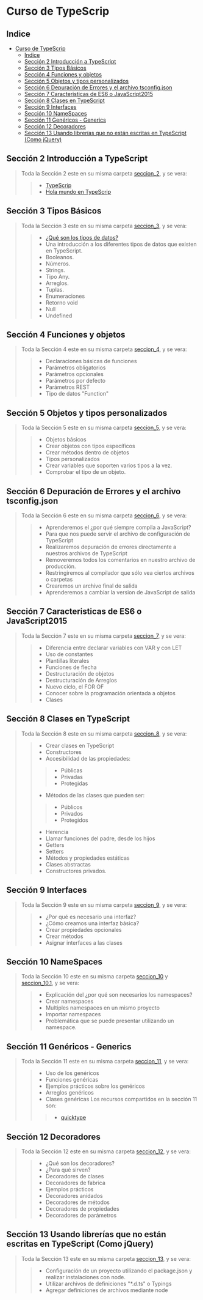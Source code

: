 # Curso de TypeScrip

## Indice

- [Curso de TypeScrip](#curso-de-typescrip)
  - [Indice](#indice)
  - [Sección 2 Introducción a TypeScript](#sección-2-introducción-a-typescript)
  - [Sección 3 Tipos Básicos](#sección-3-tipos-básicos)
  - [Sección 4 Funciones y objetos](#sección-4-funciones-y-objetos)
  - [Sección 5 Objetos y tipos personalizados](#sección-5-objetos-y-tipos-personalizados)
  - [Sección 6 Depuración de Errores y el archivo tsconfig.json](#sección-6-depuración-de-errores-y-el-archivo-tsconfigjson)
  - [Sección 7 Caracteristicas de ES6 o JavaScript2015](#sección-7-caracteristicas-de-es6-o-javascript2015)
  - [Sección 8 Clases en TypeScript](#sección-8-clases-en-typescript)
  - [Sección 9 Interfaces](#sección-9-interfaces)
  - [Sección 10 NameSpaces](#sección-10-namespaces)
  - [Sección 11 Genéricos - Generics](#sección-11-genéricos---generics)
  - [Sección 12 Decoradores](#sección-12-decoradores)
  - [Sección 13 Usando librerías que no están escritas en TypeScript (Como jQuery)](#sección-13-usando-librerías-que-no-están-escritas-en-typescript-como-jquery)

## Sección 2 Introducción a TypeScript

> Toda la Sección 2 este en su misma carpeta [seccion_2](./seccion_02/), y se vera:
>
> > - [TypeScrip](./seccion_02/TypeScrip.md#typescrip)
> > - [Hola mundo en TypeScrip](./seccion_02/01_hola.mundo)

## Sección 3 Tipos Básicos

> Toda la Sección 3 este en su misma carpeta [seccion_3](./seccion_03/), y se vera:
>
> > - [¿Qué son los tipos de datos?](./seccion_03/TiposDeDatos.md#tipos-de-datos)
> > - Una introducción a los diferentes tipos de datos que existen en TypeScript.
> > - Booleanos.
> > - Números.
> > - Strings.
> > - Tipo Any.
> > - Arreglos.
> > - Tuplas.
> > - Enumeraciones
> > - Retorno void
> > - Null
> > - Undefined

## Sección 4 Funciones y objetos

> Toda la Sección 4 este en su misma carpeta [seccion_4](./seccion_04/), y se vera:
>
> > - Declaraciones básicas de funciones
> > - Parámetros obligatorios
> > - Parámetros opcionales
> > - Parámetros por defecto
> > - Parámetros REST
> > - Tipo de datos "Function"

## Sección 5 Objetos y tipos personalizados

> Toda la Sección 5 este en su misma carpeta [seccion_5](./seccion_05/), y se vera:
>
> > - Objetos básicos
> > - Crear objetos con tipos específicos
> > - Crear métodos dentro de objetos
> > - Tipos personalizados
> > - Crear variables que soporten varios tipos a la vez.
> > - Comprobar el tipo de un objeto.

## Sección 6 Depuración de Errores y el archivo tsconfig.json

> Toda la Sección 6 este en su misma carpeta [seccion_6](./seccion_06/README.md), y se vera:
>
> > - Aprenderemos el ¿por qué siempre compila a JavaScript?
> > - Para que nos puede servir el archivo de configuración de TypeScript
> > - Realizaremos depuración de errores directamente a nuestros archivos de TypeScript
> > - Removeremos todos los comentarios en nuestro archivo de producción.
> > - Restringiremos al compilador que sólo vea ciertos archivos o carpetas
> > - Crearemos un archivo final de salida
> > - Aprenderemos a cambiar la version de JavaScript de salida

## Sección 7 Caracteristicas de ES6 o JavaScript2015

> Toda la Sección 7 este en su misma carpeta [seccion_7](./seccion_07/), y se vera:
>
> > - Diferencia entre declarar variables con VAR y con LET
> > - Uso de constantes
> > - Plantillas literales
> > - Funciones de flecha
> > - Destructuración de objetos
> > - Destructuración de Arreglos
> > - Nuevo ciclo, el FOR OF
> > - Conocer sobre la programación orientada a objetos
> > - Clases

## Sección 8 Clases en TypeScript

> Toda la Sección 8 este en su misma carpeta [seccion_8](./seccion_08/), y se vera:
>
> > - Crear clases en TypeScript
> > - Constructores
> > - Accesibilidad de las propiedades:
> > > - Públicas
> > > - Privadas
> > > - Protegidas
> > - Métodos de las clases que pueden ser:
> > > - Públicos
> > > - Privados
> > > - Protegidos
> > - Herencia
> > - Llamar funciones del padre, desde los hijos
> > - Getters
> > - Setters
> > - Métodos y propiedades estáticas
> > - Clases abstractas
> > - Constructores privados.

## Sección 9 Interfaces

> Toda la Sección 9 este en su misma carpeta [seccion_9](./seccion_09/), y se vera:
>
> > - ¿Por qué es necesario una interfaz?
> > - ¿Cómo creamos una interfaz básica?
> > - Crear propiedades opcionales
> > - Crear métodos
> > - Asignar interfaces a las clases

## Sección 10 NameSpaces

> Toda la Sección 10 este en su misma carpeta [seccion_10](./seccion_10/) y [seccion_10.1](./seccion_10.1/), y se vera:
>
> > - Explicación del ¿por qué son necesarios los namespaces?
> > - Crear namespaces
> > - Multiples namespaces en un mismo proyecto
> > - Importar namespaces
> > - Problemática que se puede presentar utilizando un namespace.


## Sección 11 Genéricos - Generics

> Toda la Sección 11 este en su misma carpeta [seccion_11](./seccion_11/), y se vera:
>
> > - Uso de los genéricos
> > - Funciones genéricas
> > - Ejemplos prácticos sobre los genéricos
> > - Arreglos genéricos
> > - Clases genéricas
> > Los recursos compartidos en la sección 11 son:
> > > - [quicktype](https://quicktype.io/)

## Sección 12 Decoradores

> Toda la Sección 12 este en su misma carpeta [seccion_12](./seccion_12/), y se vera:
>
> > - ¿Qué son los decoradores?
> > - ¿Para qué sirven?
> > - Decoradores de clases
> > - Decoradores de fabrica
> > - Ejemplos prácticos
> > - Decoradores anidados
> > - Decoradores de métodos
> > - Decoradores de propiedades
> > - Decoradores de parámetros

## Sección 13 Usando librerías que no están escritas en TypeScript (Como jQuery)

> Toda la Sección 13 este en su misma carpeta [seccion_13](./seccion_13/), y se vera:
>
> > - Configuración de un proyecto utilizando el package.json y realizar instalaciones con node.
> > - Utilizar archivos de definiciones "*.d.ts" o Typings
> > - Agregar definiciones de archivos mediante node